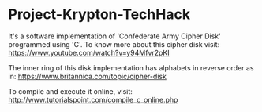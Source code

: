 # Project-Krypton-TechHack

It's a software implementation of 'Confederate Army Cipher Disk' programmed using 'C'.
To know more about this cipher disk visit: https://www.youtube.com/watch?v=y94Mfvr2pKI

The inner ring of this disk implementation has alphabets in reverse order as in: https://www.britannica.com/topic/cipher-disk

To compile and execute it online, visit: http://www.tutorialspoint.com/compile_c_online.php
